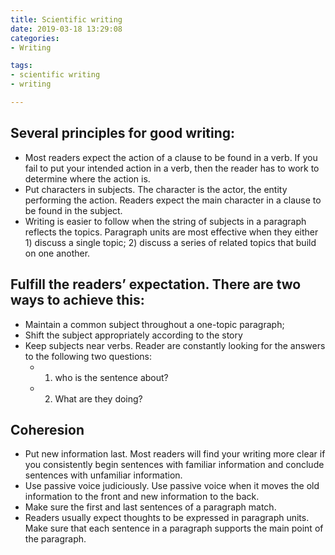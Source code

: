 ```yaml
---
title: Scientific writing
date: 2019-03-18 13:29:08
categories:
- Writing

tags:
- scientific writing
- writing

---
```



## Several principles for good writing:
- Most readers expect the action of a clause to be found in a verb. If you fail to put your intended action in a verb, then the reader has to work to determine where the action is. 
- Put characters in subjects. The character is the actor, the entity performing the action. Readers expect the main character in a clause to be found in the subject. 
- Writing is easier to follow when the string of subjects in a paragraph reflects the topics. Paragraph units are most effective when they either 1) discuss a single topic; 2) discuss a series of related topics that build on one another. 

## Fulfill the readers’ expectation. There are two ways to achieve this: 
- Maintain a common subject throughout a one-topic paragraph;
- Shift the subject appropriately according to the story
- Keep subjects near verbs. Reader are constantly looking for the answers to the following two questions: 
	- 1) who is the sentence about? 
	- 2) What are they doing? 

## Coheresion 
- Put new information last. Most readers will find your writing more clear if you consistently begin sentences with familiar information and conclude sentences with unfamiliar information. 
- Use passive voice judiciously. Use passive voice when it moves the old information to the front and new information to the back. 
- Make sure the first and last sentences of a paragraph match. 
- Readers usually expect thoughts to be expressed in paragraph units. Make sure that each sentence in a paragraph supports the main point of the paragraph.
